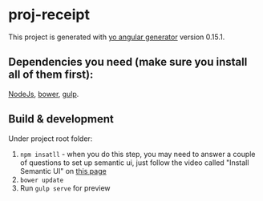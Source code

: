 # proj-receipt

This project is generated with [yo angular generator](https://github.com/yeoman/generator-angular)
version 0.15.1.

## Dependencies you need (make sure you install all of them first): 

[NodeJs](https://nodejs.org/en/), [bower](http://bower.io/), [gulp](http://gulpjs.com/).

## Build & development

Under project root folder:
 1. `npm insatll` - when you do this step, you may need to answer a couple of questions to set up semantic ui, just follow the video called "Install Semantic UI" on [this page](http://semantic-ui.com/introduction/getting-started.html) 
 2. `bower update`
 3. Run `gulp serve` for preview
